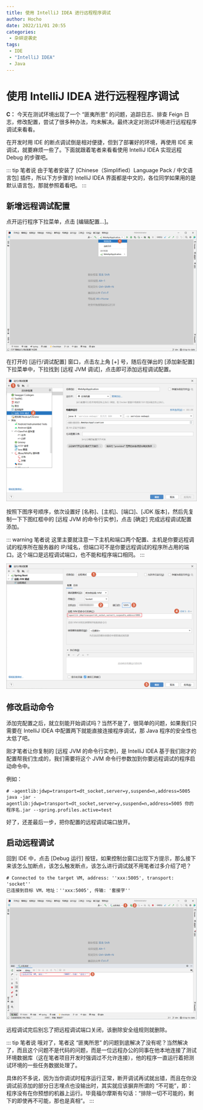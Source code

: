 ```yaml
---
title: 使用 IntelliJ IDEA 进行远程程序调试
author: Hocho
date: 2022/11/01 20:55
categories:
 - 杂碎逆袭史
tags:
 - IDE
 - "IntelliJ IDEA"
 - Java
---
```


# 使用 IntelliJ IDEA 进行远程程序调试

**C：** 今天在测试环境出现了一个 “匪夷所思” 的问题，追踪日志、排查 Feign 日志，修改配置，尝试了很多种办法，均未解决。最终决定对测试环境进行远程程序调试来看看。

在开发时用 IDE 的断点调试倒是相对便捷，但到了部署好的环境，再使用 IDE 来调试，就要麻烦一些了。下面就跟着笔者来看看使用 IntelliJ IDEA 实现远程 Debug 的步骤吧。

<!-- more-->

::: tip 笔者说
由于笔者安装了 [Chinese（Simplified）Language Pack / 中文语言包] 插件，所以下方步骤的 IntelliJ IDEA 界面都是中文的，各位同学如果用的是默认语言包，那就参照着看吧。
:::

## 新增远程调试配置

点开运行程序下拉菜单，点击 [编辑配置...]。

![202211012021157](../../../../../public/img/2022/11/01/202211012021157.png)

在打开的 [运行/调试配置] 窗口，点击左上角 [+] 号，随后在弹出的 [添加新配置] 下拉菜单中，下拉找到 [远程 JVM 调试]，点击即可添加远程调试配置。

![202211012022122](../../../../../public/img/2022/11/01/202211012022122.png)

按照下图序号顺序，依次设置好 [名称]、[主机]、[端口]、[JDK 版本]，然后先复制一下下图红框中的 [远程 JVM 的命令行实参]，点击 [确定] 完成远程调试配置添加。

::: warning 笔者说
这里主要就注意一下主机和端口两个配置、主机是你要远程调试的程序所在服务器的 IP/域名，但端口可不是你要远程调试的程序所占用的端口。这个端口是远程调试端口，也不能和程序端口相同。
:::

![202211012022222](../../../../../public/img/2022/11/01/202211012022222.png)

## 修改启动命令

添加完配置之后，就立刻能开始调试吗？当然不是了，很简单的问题，如果我们只需要在 IntelliJ IDEA 中配置两下就能直接连接程序调试，那 Java 程序的安全性也太低了吧。

刚才笔者让你复制的 [远程 JVM 的命令行实参]，是 IntelliJ IDEA 基于我们刚才的配置帮我们生成的，我们需要将这个 JVM 命令行参数加到你要远程调试的程序启动命令中。

例如：

```shell
# -agentlib:jdwp=transport=dt_socket,server=y,suspend=n,address=5005
java -jar -agentlib:jdwp=transport=dt_socket,server=y,suspend=n,address=5005 你的程序名.jar --spring.profiles.active=test
```

好了，还差最后一步，把你配置的远程调试端口放开。

## 启动远程调试

回到 IDE 中，点击 [Debug 运行] 按钮，如果控制台窗口出现下方提示，那么接下来该怎么加断点，该怎么触发断点，该怎么进行调试就不用笔者过多介绍了吧？

```shell
# Connected to the target VM, address: ''xxx:5005', transport: 'socket''
已连接到目标 VM，地址：''xxx:5005', 传输: '套接字''
```

![202211012025211](../../../../../public/img/2022/11/01/202211012025211.png)

远程调试完后别忘了把远程调试端口关闭，该删除安全组规则就删除。

::: tip 笔者说
哦对了，笔者这 “匪夷所思” 的问题到底解决了没有呢？当然解决了，而且这个问题不是代码的问题，而是一位远程办公的同事在他本地连接了测试环境数据库（这在笔者项目开发时强调过不允许连接），他的程序一直运行着把测试环境的一些任务数据处理了。  

具体的不多说，因为当你调试时程序运行正常，断开调试再试就出错，而且在你没调试前添加的部分日志埋点也没输出时，其实就应该摒弃所谓的 “不可能”，即：程序没有在你预想的机器上运行。毕竟福尔摩斯有句话：“排除一切不可能的，剩下的即使再不可能，那也是真相”。
:::
